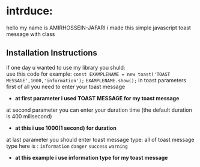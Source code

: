 # intrduce:
hello my name is AMIRHOSSEIN-JAFARI
i made this simple javascript toast message with class

## Installation Instructions
if one day u wanted to use my library you shuld:\
use this code for example:
```const EXAMPLENAME = new toast('TOAST MESSAGE',1000,'information');```
```EXAMPLENAME.show();```
 in toast parameters first of all you need to enter your toast message
 <br>
 
 - **at first parameter i used TOAST MESSAGE for my toast message**

at second parameter you can enter your duration time (the default duration is 400 milisecond)
 <br>

 - **at this i use 1000(1 second) for duration**


at last parameter you should enter toast message type:
all of toast message type here is :
```information```
```danger```
```success```
```warning```
 <br>

 - **at this example i use information type for my toast message**
